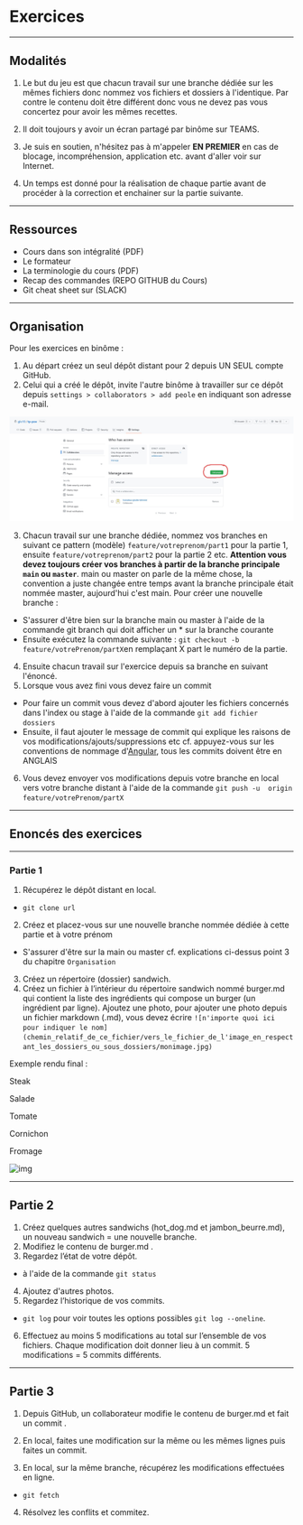 # Exercices

---

## Modalités

1. Le but du jeu est que chacun travail sur une branche dédiée sur les mêmes fichiers donc nommez vos fichiers et dossiers à l'identique. Par contre le contenu doit être différent donc vous ne devez pas vous concertez pour avoir les mêmes recettes.

2. Il doit toujours y avoir un écran partagé par binôme sur TEAMS.
3. Je suis en soutien, n'hésitez pas à m'appeler **EN PREMIER** en cas de blocage, incompréhension, application etc. avant d'aller voir sur Internet.

3. Un temps est donné pour la réalisation de chaque partie avant de procéder à la correction et enchainer sur la partie suivante.

---

## Ressources

- Cours dans son intégralité (PDF)
- Le formateur
- La terminologie du cours (PDF)
- Recap des commandes (REPO GITHUB du Cours)
- Git cheat sheet sur (SLACK)

---

## Organisation

Pour les exercices en binôme :

1. Au départ créez un seul dépôt distant pour 2 depuis UN SEUL compte GitHub.
2. Celui qui a créé le dépôt, invite l'autre binôme à travailler sur ce dépôt depuis `settings > collaborators > add peole` en indiquant son adresse e-mail.

![](../3-tp/img/jpg/access.jpg)

3. Chacun travail sur une branche dédiée, nommez vos branches en suivant ce pattern (modèle) `feature/votreprenom/part1` pour la partie 1, ensuite `feature/votreprenom/part2` pour la partie 2 etc.
**Attention vous devez toujours créer vos branches à partir de la branche principale `main` ou `master`**. main ou master on parle de la même chose, la convention a juste changée entre temps avant la branche principale était nommée master, aujourd'hui c'est main.
Pour créer une nouvelle branche :
- S'assurer d'être bien sur la branche main ou master à l'aide de la commande git branch qui doit afficher un * sur la branche courante
- Ensuite exécutez la commande suivante : `git checkout -b feature/votrePrenom/partX`en remplaçant X part le numéro de la partie.
4. Ensuite chacun travail sur l'exercice depuis sa branche en suivant l'énoncé.
5. Lorsque vous avez fini vous devez faire un commit
- Pour faire un commit vous devez d'abord ajouter les fichiers concernés dans l'index ou stage à l'aide de la commande `git add fichier dossiers`
- Ensuite, il faut ajouter le message de commit qui explique les raisons de vos modifications/ajouts/suppressions etc cf. appuyez-vous sur les conventions de nommage d'[Angular](https://github.com/angular/angular/blob/22b96b9/CONTRIBUTING.md#-commit-message-guidelines), tous les commits doivent être en ANGLAIS
6. Vous devez envoyer vos modifications depuis votre branche en local vers votre branche distant à l'aide de la commande `git push -u  origin feature/votrePrenom/partX`

---

## Enoncés des exercices

---

### Partie 1

1. Récupérez le dépôt distant en local.
- `git clone url`
2. Créez et placez-vous sur une nouvelle branche nommée dédiée à cette partie et à votre prénom
- S'assurer d'être sur la main ou master cf. explications ci-dessus point 3 du chapitre `Organisation`
3. Créez un répertoire (dossier) sandwich. 
4. Créez un fichier à l’intérieur du répertoire sandwich nommé burger.md qui contient la liste des ingrédients qui compose un burger (un ingrédient par ligne).
Ajoutez une photo, pour ajouter une photo depuis un fichier markdown (.md), vous devez écrire `![n'importe quoi ici pour indiquer le nom](chemin_relatif_de_ce_fichier/vers_le_fichier_de_l'image_en_respectant_les_dossiers_ou_sous_dossiers/monimage.jpg)`

Exemple rendu final : 

Steak

Salade

Tomate

Cornichon

Fromage

![img](https://www.vegetalsquare.fr/1017-large_default/fish-filets-26kg-moving-mountains.jpg)

---

## Partie 2

1. Créez quelques autres sandwichs (hot_dog.md et jambon_beurre.md), un nouveau sandwich = une nouvelle branche.
2. Modifiez le contenu de burger.md .
3. Regardez l’état de votre dépôt.
- à l'aide de la commande `git status`
4. Ajoutez d'autres photos.
5. Regardez l’historique de vos commits.
- `git log` pour voir toutes les options possibles `git log --oneline`.
6. Effectuez au moins 5 modifications au total sur l’ensemble de vos fichiers. Chaque modification doit donner lieu à un commit. 5 modifications = 5 commits différents.

---

## Partie 3

1. Depuis GitHub, un collaborateur modifie le contenu de burger.md et fait un commit .

2. En local, faites une modification sur la même ou les mêmes lignes puis faites un commit.

3. En local, sur la même branche, récupérez les modifications effectuées en ligne.
- `git fetch`

4. Résolvez les conflits et commitez.
